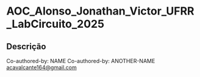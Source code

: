 # AOC_Alonso_Jonathan_Victor_UFRR_LabCircuito_2025


## Descrição

Co-authored-by: NAME <acavalcante164-collab>
Co-authored-by: ANOTHER-NAME acavalcante164@gmail.com


